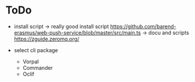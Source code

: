ToDo
====

- install script
    -> really good install script https://github.com/barend-erasmus/web-push-service/blob/master/src/main.ts
    -> docu and scripts https://zguide.zeromq.org/

- select cli package
    - Vorpal
    - Commander
    - Oclif
